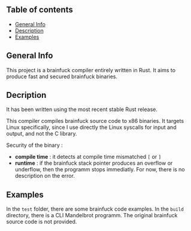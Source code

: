 ## Table of contents
* [General Info](#general-info)
* [Description](#description)
* [Examples](#examples)

## General Info
This project is a brainfuck compiler entirely written in Rust. It aims to produce fast and secured brainfuck binaries.

## Decription
It has been written using the most recent stable Rust release.

This compiler compiles brainfuck source code to x86 binaries. It targets Linux specifically, since I use directly the Linux syscalls for input and output, and not the C library.

Security of the binary :
* **compile time** : it detects at compile time mismatched `[` or `]`
* **runtime** : if the brainfuck stack pointer produces an overflow or underflow, then the programm stops immediatly. For now, there is no description on the error.

## Examples
In the `test` folder, there are some brainfuck code examples. In the `build` directory, there is a CLI Mandelbrot programm. The original brainfuck source code is not provided.